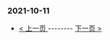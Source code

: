 ### 2021-10-11 
 

- [ < 上一页 ](https://github.com/able8/weibo-hot-record/blob/master/2021-10-10.md) -------- [ 下一页 > ](https://github.com/able8/weibo-hot-record/blob/master/2021-10-12.md)